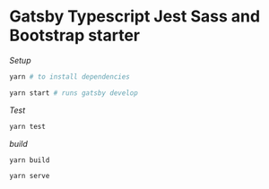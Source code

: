 # Gatsby Typescript Jest Sass and Bootstrap starter

_Setup_

```bash
yarn # to install dependencies

yarn start # runs gatsby develop
```

_Test_

```bash
yarn test
```

_build_

```bash
yarn build

yarn serve
```
